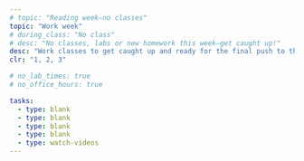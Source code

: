 ```yaml
---
# topic: "Reading week—no classes"
topic: "Work week"
# during_class: "No class"
# desc: "No classes, labs or new homework this week—get caught up!"
desc: "Work classes to get caught up and ready for the final push to the end of the term!"
clr: "1, 2, 3"

# no_lab_times: true
# no_office_hours: true

tasks:
  - type: blank
  - type: blank
  - type: blank
  - type: blank
  - type: watch-videos
---
```

